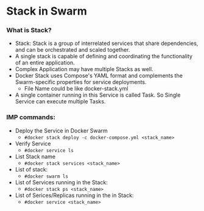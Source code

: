 # Stack in Swarm
### What is Stack?
- Stack: Stack is a group of interrelated services that share dependencies, and can be orchestrated and scaled together.
- A single stack is capable of defining and coordinating the functionality of an entire application.
- Complex Application may have multiple Stacks as well.
- Docker Stack uses Compose's YAML format and complements the Swarm-specific properties for service deployments.
    - File Name could be like docker-stack.yml
- A single container running in this Service is called Task. So Single Service can execute multiple Tasks.

### IMP commands:
- Deploy the Service in Docker Swarm
    - `#docker stack deploy -c docker-compose.yml <stack_name>`
- Verify Service
    - `#docker service ls`
- List Stack name
    - `#docker stack services <stack_name>`
- List of stack:
    - `#docker swarm ls`
- List of Services running in the Stack:
    - `#docker stack ps <stack_name>`
- List of Serices/Replicas running in the in Stack:
    - `#docker service <stack_name>`

